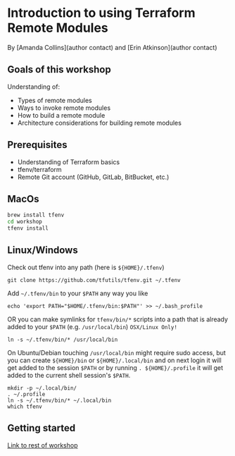 # Introduction to using Terraform Remote Modules

By [Amanda Collins](author contact) and [Erin Atkinson](author contact)

## Goals of this workshop

Understanding of:

* Types of remote modules
* Ways to invoke remote modules
* How to build a remote module
* Architecture considerations for building remote modules

## Prerequisites

* Understanding of Terraform basics
* tfenv/terraform
* Remote Git account (GitHub, GitLab, BitBucket, etc.)

## MacOs

```bash
brew install tfenv
cd workshop
tfenv install
```

## Linux/Windows

Check out tfenv into any path (here is `${HOME}/.tfenv`)

```console
git clone https://github.com/tfutils/tfenv.git ~/.tfenv
```

Add `~/.tfenv/bin` to your `$PATH` any way you like

```console
echo 'export PATH="$HOME/.tfenv/bin:$PATH"' >> ~/.bash_profile
```

OR you can make symlinks for `tfenv/bin/*` scripts into a path that is already added to your `$PATH` (e.g. `/usr/local/bin`) `OSX/Linux Only!`

```console
ln -s ~/.tfenv/bin/* /usr/local/bin
```
  
On Ubuntu/Debian touching `/usr/local/bin` might require sudo access, but you can create `${HOME}/bin` or `${HOME}/.local/bin` and on next login it will get added to the session `$PATH`
or by running `. ${HOME}/.profile` it will get added to the current shell session's `$PATH`.
  
```console
mkdir -p ~/.local/bin/
. ~/.profile
ln -s ~/.tfenv/bin/* ~/.local/bin
which tfenv
```

## Getting started

[Link to rest of workshop](workshop/000_intro.md)
